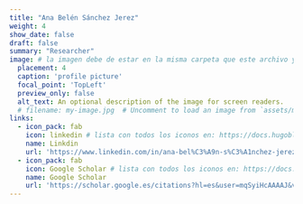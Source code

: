 ```yaml
---
title: "Ana Belén Sánchez Jerez"
weight: 4
show_date: false
draft: false
summary: "Researcher"
image: # la imagen debe de estar en la misma carpeta que este archivo y debe de llamarse avatar.*, o usar el atributo filename para especificar el nombre de la imagen
  placement: 4
  caption: 'profile picture'
  focal_point: 'TopLeft'
  preview_only: false
  alt_text: An optional description of the image for screen readers.
  # filename: my-image.jpg  # Uncomment to load an image from `assets/media/` instead.
links:
  - icon_pack: fab
    icon: linkedin # lista con todos los iconos en: https://docs.hugoblox.com/tutorial/resume/step-2/#skills
    name: Linkdin 
    url: 'https://www.linkedin.com/in/ana-bel%C3%A9n-s%C3%A1nchez-jerez-84988518/?originalSubdomain=es'
  - icon_pack: fab
    icon: Google Scholar # lista con todos los iconos en: https://docs.hugoblox.com/tutorial/resume/step-2/#skills
    name: Google Scholar 
    url: 'https://scholar.google.es/citations?hl=es&user=mqSyiHcAAAAJ&view_op=list_works&sortby=pubdate'
---
```


